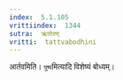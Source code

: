 ```yaml
---
index:  5.1.105
vrittiindex:  1344
sutra:  ऋतोरण्
vritti:  tattvabodhini 
---
```


आर्तवमिति। `पुष्प`मित्यादि विशेष्यं बोध्यम्।

